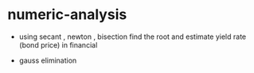 # numeric-analysis

- using secant , newton , bisection find the root and estimate yield rate (bond price) in financial

- gauss elimination

